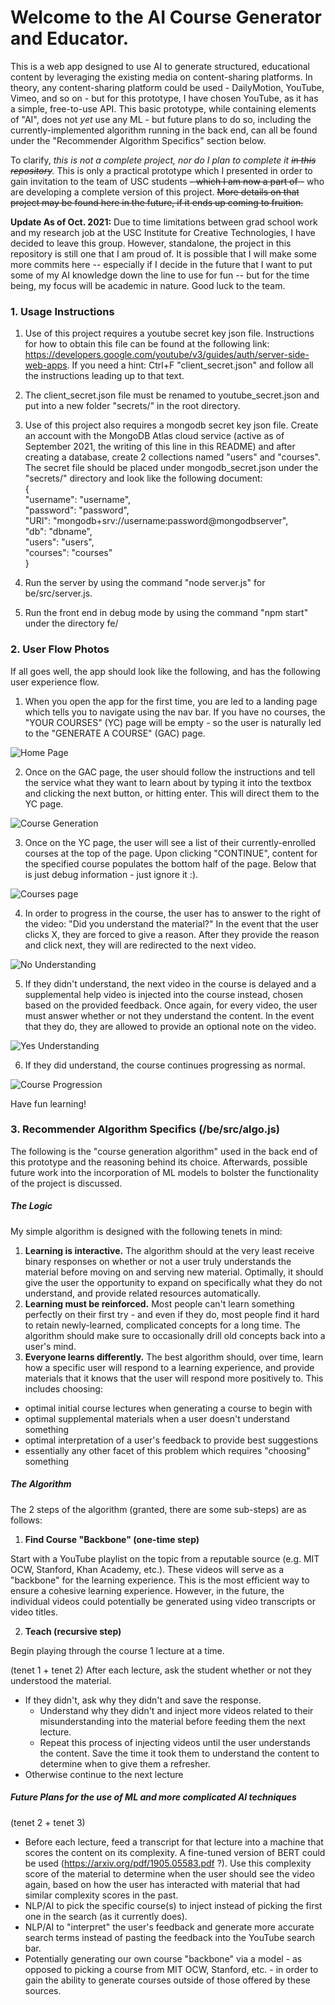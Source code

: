 # Welcome to the AI Course Generator and Educator.

This is a web app designed to use AI to generate structured, educational content by leveraging the existing media on content-sharing platforms. In theory, any content-sharing platform could be used - DailyMotion, YouTube, Vimeo, and so on - but for this prototype, I have chosen YouTube, as it has a simple, free-to-use API. This basic prototype, while containing elements of "AI", does not *yet* use any ML - but future plans to do so, including the currently-implemented algorithm running in the back end, can all be found under the "Recommender Algorithm Specifics" section below.

To clarify, *this is not a complete project, nor do I plan to complete it ~~in this repository~~.* This is only a practical prototype which I presented in order to gain invitation to the team of USC students ~~- which I am now a part of -~~ who are developing a complete version of this project. ~~More details on that project may be found here in the future, if it ends up coming to fruition.~~

**Update As of Oct. 2021:** Due to time limitations between grad school work and my research job at the USC Institute for Creative Technologies, I have decided to leave this group. However, standalone, the project in this repository is still one that I am proud of. It is possible that I will make some more commits here -- especially if I decide in the future that I want to put some of my AI knowledge down the line to use for fun -- but for the time being, my focus will be academic in nature. Good luck to the team.

### 1. Usage Instructions

1. Use of this project requires a youtube secret key json file. Instructions for how to obtain this file can be found at the following link: https://developers.google.com/youtube/v3/guides/auth/server-side-web-apps. If you need a hint: Ctrl+F "client_secret.json" and follow all the instructions leading up to that text.

2. The client_secret.json file must be renamed to youtube_secret.json and put into a new folder "secrets/" in the root directory.

3. Use of this project also requires a mongodb secret key json file. Create an account with the MongoDB Atlas cloud service (active as of September 2021, the writing of this line in this README) and after creating a database, create 2 collections named "users" and "courses". The secret file should be placed under mongodb_secret.json under the "secrets/" directory and look like the following document:  
{  
  "username": "username",  
  "password": "password",  
  "URI": "mongodb+srv://username:password@mongodbserver",  
  "db": "dbname",  
  "users": "users",  
  "courses": "courses"  
}  

3. Run the server by using the command "node server.js" for be/src/server.js.

4. Run the front end in debug mode by using the command "npm start" under the directory fe/

### 2. User Flow Photos
If all goes well, the app should look like the following, and has the following user experience flow.

1. When you open the app for the first time, you are led to a landing page which tells you to navigate using the nav bar. If you have no courses, the "YOUR COURSES" (YC) page will be empty - so the user is naturally led to the "GENERATE A COURSE" (GAC) page.

![Home Page](https://github.com/Derposoft/youtube-edu-research/blob/main/images/1-home.png?raw=true)

2. Once on the GAC page, the user should follow the instructions and tell the service what they want to learn about by typing it into the textbox and clicking the next button, or hitting enter. This will direct them to the YC page.

![Course Generation](https://github.com/Derposoft/youtube-edu-research/blob/main/images/2-course_generation.png?raw=true)

3. Once on the YC page, the user will see a list of their currently-enrolled courses at the top of the page. Upon clicking "CONTINUE", content for the specified course populates the bottom half of the page. Below that is just debug information - just ignore it :).

![Courses page](https://github.com/Derposoft/youtube-edu-research/blob/main/images/3-courses.png?raw=true)

4. In order to progress in the course, the user has to answer to the right of the video: "Did you understand the material?" In the event that the user clicks X, they are forced to give a reason. After they provide the reason and click next, they will are redirected to the next video.

![No Understanding](https://github.com/Derposoft/youtube-edu-research/blob/main/images/4-no_understanding.png?raw=true)

5. If they didn't understand, the next video in the course is delayed and a supplemental help video is injected into the course instead, chosen based on the provided feedback. Once again, for every video, the user must answer whether or not they understand the content. In the event that they do, they are allowed to provide an optional note on the video.

![Yes Understanding](https://github.com/Derposoft/youtube-edu-research/blob/main/images/5-yes_understanding.png?raw=true)

6. If they did understand, the course continues progressing as normal.

![Course Progression](https://github.com/Derposoft/youtube-edu-research/blob/main/images/6-course_progression.png?raw=true)

Have fun learning!

### 3. Recommender Algorithm Specifics (/be/src/algo.js)

The following is the "course generation algorithm" used in the back end of this prototype and the reasoning behind its choice. Afterwards, possible future work into the incorporation of ML models to bolster the functionality of the project is discussed.

##### The Logic
My simple algorithm is designed with the following tenets in mind:

1. **Learning is interactive.** The algorithm should at the very least receive binary responses on whether or not a user truly understands the material before moving on and serving new material. Optimally, it should give the user the opportunity to expand on specifically what they do not understand, and provide related resources automatically.
2. **Learning must be reinforced.**  Most people can't learn something perfectly on their first try - and even if they do, most people find it hard to retain newly-learned, complicated concepts for a long time. The algorithm should make sure to occasionally drill old concepts back into a user's mind.
3. **Everyone learns differently.** The best algorithm should, over time, learn how a specific user will respond to a learning experience, and provide materials that it knows that the user will respond more positively to. This includes choosing:
- optimal initial course lectures when generating a course to begin with
- optimal supplemental materials when a user doesn't understand something
- optimal interpretation of a user's feedback to provide best suggestions
- essentially any other facet of this problem which requires "choosing" something

##### The Algorithm
The 2 steps of the algorithm (granted, there are some sub-steps) are as follows:
1. **Find Course "Backbone" (one-time step)**

Start with a YouTube playlist on the topic from a reputable source (e.g. MIT OCW, Stanford, Khan Academy, etc.). These videos will serve as a "backbone" for the learning experience. This is the most efficient way to ensure a cohesive learning experience. However, in the future, the individual videos could potentially be generated using video transcripts or video titles.

2. **Teach (recursive step)**

Begin playing through the course 1 lecture at a time. 

(tenet 1 + tenet 2)
After each lecture, ask the student whether or not they understood the material.
- If they didn't, ask why they didn't and save the response.
  - Understand why they didn't and inject more videos related to their misunderstanding into the material before feeding them the next lecture.
  - Repeat this process of injecting videos until the user understands the content. Save the time it took them to understand the content to determine when to give them a refresher.
- Otherwise continue to the next lecture

##### Future Plans for the use of ML and more complicated AI techniques
(tenet 2 + tenet 3)
- Before each lecture, feed a transcript for that lecture into a machine that scores the content on its complexity. A fine-tuned version of BERT could be used (https://arxiv.org/pdf/1905.05583.pdf ?). Use this complexity score of the material to determine when the user should see the video again, based on how the user has interacted with material that had similar complexity scores in the past.
- NLP/AI to pick the specific course(s) to inject instead of picking the first one in the search (as it currently does).
- NLP/AI to "interpret" the user's feedback and generate more accurate search terms instead of pasting the feedback into the YouTube search bar.
- Potentially generating our own course "backbone" via a model - as opposed to picking a course from MIT OCW, Stanford, etc. - in order to gain the ability to generate courses outside of those offered by these sources.
